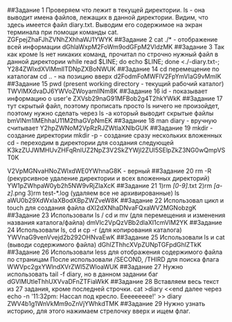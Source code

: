 ##Задание 1
Проверяем что лежит в текущей директории.
ls - она выводит имена файлов, лежащих в данной директории. Видим, что здесь имеется файл diary.txt. 
Выводим его содержимое на экран терминала при помощи команды cat.
ZGFpejZhaFJhZVNhZXhhaWJ1YWYK
##Задание 2
cat ./* - отображение всей информации
dGhlaWxpM2FoWm9odGFpM2VldzMK
##Задание 3
Так как кроме ls нет никаких команд, прочитал по строчно нужный файл в данной директории
while read $LINE; do echo $LINE; done <./-diary.txt-;
Y284ZWlxdXVlMmllTDNpZXBoNWUK
##Задание 14
cd перемещение по каталогам
cd .. - на позицию вверх
d2FodmFoMWFlV2FpYmVlaG9vMmIK
##Задание 15
pwd (present working directory - текущий рабочий каталог)
TWVlMXdvaDJ6YWVoZWoyamllNm8K
##Задание 16
id - показывает информацию о user'е
ZXVsb29naG91MFBob2g4T2hkYWkK
##Задание 17
тут скрытый файл, поэтому прописать просто ls ничего не произойдет, поэтому нужно сделать через
ls -a который выводит скрытые файлы
bmVlNm1lMEhhaU11M2thaGVpNmEK
##Задание 18
man diary - вручную считывает
Y2hpZWNoM2VpRzRJZWtlaXNlbGUK
##Задание 19
mkdir - создание директории
mkdir -p - создание сразу нескольких вложенных
cd - переходим в директории для создания следующей
K3kzZUJWMHUvZHFqRnlUZ2NpZ3V2SkZYWjl2ZUl5SElpZkZ3NG0wQmpVST0K

V2VpMGNvaHNoZWlxdWE0YWhnaG8K - верный
##Задание 20
rm -R (рекурсивное удаление директории и всех вложенных директорий)
YW1pZWhpaW0yb2h5NW9vRjZlaXcK
##Задание 21
1)rm *[0-9]*.txt
2)rm *[a-z]*.png
3)rm test-*.log (удаляем все не архивированные)
ls
aWU0b29XdWxlaXBodXBpZWZveW8K
##Задание 22
Использовал цикл и touch для создания файла
dXI2dXNhaDNvaFQxaWV2MGNobzgK
##Задание 23
Использовали ls / cd и mv (для перемещения и изменения названия каталога/файла)
dmVlc2VpQzVBb2dlaXI1cmVlM2YK
##Задание 24
Использовали ls, cd и cp -r (для копирования каталога)
YWVnaG9venVvejd2b292OHNvaEwK
##Задание 25
Использовали ls и cat (выводи содержимого файла)
dGhlZThhcXVpZUNpTGFpdGhlZTkK
##Задание 26
Использовали less для отображения содержимого файла по страницам
После использовали /SECOND, /THIRD для поиска флага
WWVpc2gxYWlndXVrZWl5ZWloaWUK
##Задание 27
Нужно использовать tail -f diary, но в данном задании баг
dGVlMUtleThhUXVvaDFnZTFiaWkK
##Задание 28
Вставляем весь текст из 27 задания, кроме последней строчки.
cat >diary <<end
далее через echo -n '11:32pm: Нассал под кресло. Еееееееее!' >> diary
ZWV4b1g1WnVkMm9oZnVjYWhkdTMK
##Задание 29
Нужно узнать историю, для этого нажимаем стрелочку вверх и ищем флаг.